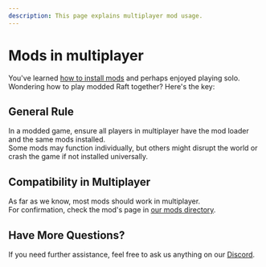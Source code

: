 ```yaml
---
description: This page explains multiplayer mod usage.
---
```


# Mods in multiplayer

You've learned [how to install mods](./) and perhaps enjoyed playing solo.\
Wondering how to play modded Raft together? Here's the key:

## **General Rule**

In a modded game, ensure all players in multiplayer have the mod loader and the same mods installed.\
Some mods may function individually, but others might disrupt the world or crash the game if not installed universally.

## **Compatibility in Multiplayer**

As far as we know, most mods should work in multiplayer.\
For confirmation, check the mod's page in [our mods directory](https://www.raftmodding.com/mods).

## **Have More Questions?**

If you need further assistance, feel free to ask us anything on our [Discord](https://www.raftmodding.com/discord).
